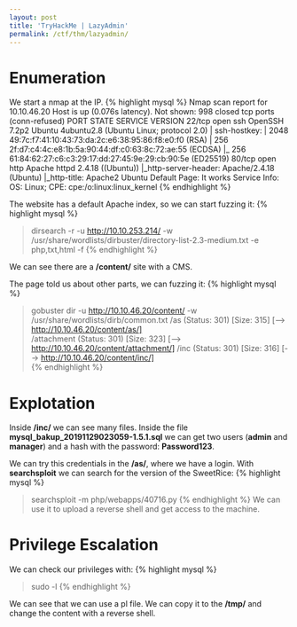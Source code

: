 ```yaml
---
layout: post
title: 'TryHackMe | LazyAdmin'
permalink: /ctf/thm/lazyadmin/
---
```


# Enumeration
We start a nmap at the IP.
{% highlight mysql %}
Nmap scan report for 10.10.46.20
Host is up (0.076s latency).
Not shown: 998 closed tcp ports (conn-refused)
PORT   STATE SERVICE VERSION
22/tcp open  ssh     OpenSSH 7.2p2 Ubuntu 4ubuntu2.8 (Ubuntu Linux; protocol 2.0)
| ssh-hostkey: 
|   2048 49:7c:f7:41:10:43:73:da:2c:e6:38:95:86:f8:e0:f0 (RSA)
|   256 2f:d7:c4:4c:e8:1b:5a:90:44:df:c0:63:8c:72:ae:55 (ECDSA)
|_  256 61:84:62:27:c6:c3:29:17:dd:27:45:9e:29:cb:90:5e (ED25519)
80/tcp open  http    Apache httpd 2.4.18 ((Ubuntu))
|_http-server-header: Apache/2.4.18 (Ubuntu)
|_http-title: Apache2 Ubuntu Default Page: It works
Service Info: OS: Linux; CPE: cpe:/o:linux:linux_kernel
{% endhighlight %}

The website has a default Apache index, so we can start fuzzing it:
{% highlight mysql %}
> dirsearch -r -u http://10.10.253.214/ -w /usr/share/wordlists/dirbuster/directory-list-2.3-medium.txt  -e php,txt,html -f
{% endhighlight %}

We can see there are a **/content/** site with a CMS.

The page told us about other parts, we can fuzzing it:
{% highlight mysql %}
> gobuster dir -u http://10.10.46.20/content/ -w /usr/share/wordlists/dirb/common.txt
    /as                   (Status: 301) [Size: 315] [--> http://10.10.46.20/content/as/]  
    /attachment           (Status: 301) [Size: 323] [--> http://10.10.46.20/content/attachment/]
    /inc                  (Status: 301) [Size: 316] [--> http://10.10.46.20/content/inc/]  
{% endhighlight %}


# Explotation
Inside **/inc/** we can see many files.
Inside the file **mysql_bakup_20191129023059-1.5.1.sql** we can get two users (**admin** and **manager**) and a hash with the password: **Password123**.

We can try this credentials in the **/as/**, where we have a login.
With **searchsploit** we can search for the version of the SweetRice:
{% highlight mysql %}
> searchsploit -m php/webapps/40716.py
{% endhighlight %}
We can use it to upload a reverse shell and get access to the machine.


# Privilege Escalation
We can check our privileges with:
{% highlight mysql %}
> sudo -l
{% endhighlight %}

We can see that we can use a pl file. We can copy it to the **/tmp/** and change the content with a reverse shell.